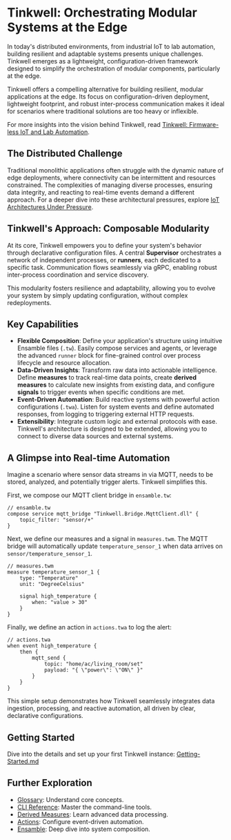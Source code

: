 # Tinkwell: Orchestrating Modular Systems at the Edge

In today's distributed environments, from industrial IoT to lab automation, building resilient and adaptable systems presents unique challenges. Tinkwell emerges as a lightweight, configuration-driven framework designed to simplify the orchestration of modular components, particularly at the edge.

Tinkwell offers a compelling alternative for building resilient, modular applications at the edge. Its focus on configuration-driven deployment, lightweight footprint, and robust inter-process communication makes it ideal for scenarios where traditional solutions are too heavy or inflexible.

For more insights into the vision behind Tinkwell, read [Tinkwell: Firmware-less IoT and Lab Automation](https://dev.to/adriano-repetti/tinkwell-firmware-less-iot-and-lab-automation-2gef).

## The Distributed Challenge

Traditional monolithic applications often struggle with the dynamic nature of edge deployments, where connectivity can be intermittent and resources constrained. The complexities of managing diverse processes, ensuring data integrity, and reacting to real-time events demand a different approach. For a deeper dive into these architectural pressures, explore [IoT Architectures Under Pressure](https://dev.to/adriano-repetti/iot-architectures-under-pressure-why-implementation-isnt-as-simple-as-it-seems-part-1-3inn).

## Tinkwell's Approach: Composable Modularity

At its core, Tinkwell empowers you to define your system's behavior through declarative configuration files. A central **Supervisor** orchestrates a network of independent processes, or **runners**, each dedicated to a specific task. Communication flows seamlessly via gRPC, enabling robust inter-process coordination and service discovery.

This modularity fosters resilience and adaptability, allowing you to evolve your system by simply updating configuration, without complex redeployments.

## Key Capabilities

*   **Flexible Composition**: Define your application's structure using intuitive Ensamble files (`.tw`). Easily compose services and agents, or leverage the advanced `runner` block for fine-grained control over process lifecycle and resource allocation.
*   **Data-Driven Insights**: Transform raw data into actionable intelligence. Define **measures** to track real-time data points, create **derived measures** to calculate new insights from existing data, and configure **signals** to trigger events when specific conditions are met.
*   **Event-Driven Automation**: Build reactive systems with powerful action configurations (`.twa`). Listen for system events and define automated responses, from logging to triggering external HTTP requests.
*   **Extensibility**: Integrate custom logic and external protocols with ease. Tinkwell's architecture is designed to be extended, allowing you to connect to diverse data sources and external systems.

## A Glimpse into Real-time Automation

Imagine a scenario where sensor data streams in via MQTT, needs to be stored, analyzed, and potentially trigger alerts. Tinkwell simplifies this.

First, we compose our MQTT client bridge in `ensamble.tw`:

```tinkwell
// ensamble.tw
compose service mqtt_bridge "Tinkwell.Bridge.MqttClient.dll" {
    topic_filter: "sensor/+"
}
```

Next, we define our measures and a signal in `measures.twm`. The MQTT bridge will automatically update `temperature_sensor_1` when data arrives on `sensor/temperature_sensor_1`.

```tinkwell
// measures.twm
measure temperature_sensor_1 {
    type: "Temperature"
    unit: "DegreeCelsius"

    signal high_temperature {
        when: "value > 30"
    }
}
```

Finally, we define an action in `actions.twa` to log the alert:

```tinkwell
// actions.twa
when event high_temperature {
    then {
        mqtt_send {
            topic: "home/ac/living_room/set"
            payload: "{ \"power\": \"ON\" }"
        }
    }
}
```

This simple setup demonstrates how Tinkwell seamlessly integrates data ingestion, processing, and reactive automation, all driven by clear, declarative configurations.

## Getting Started

Dive into the details and set up your first Tinkwell instance: [Getting-Started.md](./Documentation/Getting-Started.md)

## Further Exploration

*   [Glossary](./Documentation/Glossary.md): Understand core concepts.
*   [CLI Reference](./Documentation/CLI.md): Master the command-line tools.
*   [Derived Measures](./Documentation/Derived-measures.md): Learn advanced data processing.
*   [Actions](./Documentation/Actions.md): Configure event-driven automation.
*   [Ensamble](./Documentation/Ensamble.md): Deep dive into system composition.
